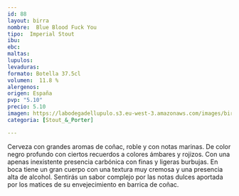 ```yaml
---
id: 88
layout: birra
nombre:  Blue Blood Fuck You
tipo:  Imperial Stout
ibu:  
ebc:
maltas: 
lupulos: 
levaduras: 
formato: Botella 37.5cl
volumen:  11.8 %
alergenos: 
origen: España
pvp: "5.10"
precio: 5.10
imagen: https://labodegadellupulo.s3.eu-west-3.amazonaws.com/images/birras/blueblood.jpg
categoria: [Stout_&_Porter]

---
```

Cerveza con grandes aromas de coñac, roble y con notas marinas. De color negro profundo con ciertos recuerdos a colores ámbares y rojizos. Con una apenas inexistente presencia carbónica con finas y ligeras burbujas. En boca tiene un gran cuerpo con una textura muy cremosa y una presencia alta de alcohol. Sentirás un sabor complejo por las notas dulces aportada por los matices de su envejecimiento en barrica de coñac.




